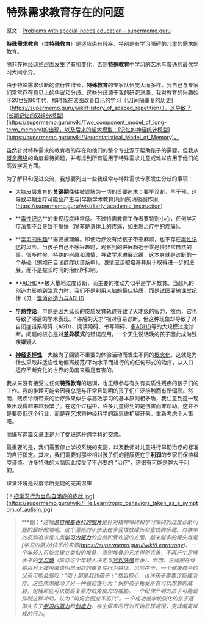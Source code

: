 # 特殊需求教育存在的问题

原文：[Problems with special-needs education - supermemo.guru](https://supermemo.guru/wiki/Problems_with_special-needs_education)

**特殊需求教育**（或**特殊教育**）是适应患有残疾，特别是有学习障碍的儿童的需求的教育。

除非在神经网络层面发生了有机变化，否则**特殊教育**中学习的艺术与普通的最优学习大同小异。

由于特殊需求诊断的流行性增长，**特殊教育**的专家队伍庞大而多样。我自己与专家们常常存在意见上的争议和分歧。这些分歧源于我的研究渊源。我对教育的兴趣始于20世纪80年代，那时我在试图改善自己的学习（见[间隔重复的历史]（https://supermemo.guru/wiki/History_of_spaced_repetition））。这导致了[长期记忆的双组分模型](https://supermemo.guru/wiki/Two_component_model_of_long-term_memory)的出现，以及后来的超大模型：[记忆的神经统计模型](https://supermemo.guru/wiki/Neurostatistical_Model_of_Memory)。

虽然针对特殊需求的教育者的存在和他们的整个专业源于帮助孩子的需要，但我从[概念网络](https://supermemo.guru/wiki/Concept_network)的角度看待问题，并考虑到所有适用于特殊需求儿童或难以应用于他们的高效学习方面。

为了解释和促进交流，我想要列出一些我经常与特殊需求专家发生分歧的事项：

- 大脑皮层发育的**关键期**往往被误解为一切的首要追求：要早诊断，早干预。这导致早期治疗可能会产生与[早期学术教育]相同的消极副作用(https://supermemo.guru/wiki/Early_academic_instruction)

- **[毒性记忆](https://supermemo.guru/wiki/Toxic_memory)**的重视程度非常低。不过特需教育工作者要特别小心，任何学习疗法都不会导致不愉快（除非是身体上的疼痛，如生理治疗中的疼痛）。

- **[学习的乐趣](https://supermemo.guru/wiki/Pleasure_of_learning)**需要被理解。即使治疗没有给孩子带来麻烦，也不存在[毒性记忆](https://supermemo.guru/wiki/Toxic_memory)的风险。当孩子自己不感兴趣时，观察到的进展趋近于零是件非常自然的事。很多时候，特殊的兴趣和激情，导致学术进展迟缓，这本身就是诊断的一个基础（例如在自闭症症状谱系中）。激情应该被培养并用于取得进一步的进展，而不是被长时间的治疗所抑制。

- **[ADHD](https://supermemo.guru/wiki/ADHD)**被大量地过度诊断，而主要的推动力似乎是学术教育。当超凡的[创造力](https://supermemo.guru/wiki/Creativity)影响到[注意力](https://supermemo.guru/wiki/Attention)时，我们不是利用人脑的最佳特质，而是试图灌输课堂纪律（见：[混淆创造力与ADHD](https://supermemo.guru/wiki/Confusing_creativity_with_ADHD)

- **[早熟悖论](https://supermemo.guru/wiki/Precocity_paradox)**，早熟是因为延长的皮质发育轨迹导致了天才级的智力，然而，它也导致了滞后的学术表现。"滞后的天才"相对容易诊断，但这种现象却导致了对自闭症谱系障碍（ASD）、阅读障碍、书写障碍、[多ADHD](https://supermemo.guru/wiki/ADHD)等的大规模过度诊断。问题的核心是对**差异模式**的错误应用。一个天生说话晚的孩子因此成为残疾嫌疑人

- **[神经多样性](https://supermemo.guru/wiki/Neurodiversity)**：大脑为了回馈不重要的体验活动而发生不同的[概念化](https://supermemo.guru/wiki/Conceptualization)。这就是为什么采取非适应性地偏离规范/平均水平而进行的的任何形式的治疗，从人口适应不断变化的世界的角度来看是有害的。

我从来没有接受过任何**特殊教育**的培训，也无缘参与有关有实质性残疾的孩子们的工作。我的推理可能会因我总是与正常且聪明的孩子们广泛接触而有所偏颇。然而，残疾诊断带来的治疗效果似乎与高效学习的基本原则相矛盾，我注意到这一现象出现得越来越频繁了。在这个过程中，许多儿童得到的是伤害而非帮助。这并不是要贬低这个行业，而是在乞求将神经科学的新思维扩展开来，重新考虑个人策略。

而编写这篇文章正是为了促进这种跨学科的交流。

最重要的是，我们需要停止学校系统的支配，以及教师对儿童进行早期治疗的标准的自行指定。其次，我们需要对那些相对孩子们的健康更在乎**利润**的专家们保持极度谨慎。许多特殊的大脑因此接受了不必要的 "治疗"，这很有可能是弊大于利的。

课堂环境是过度诊断无能的完美温床

[！[把学习行为当作自闭症的症状.jpg](https://supermemo.guru/images/thumb/1/19/Learntropic_behaviors_taken_as_a_symptom_of_autism.jpg/300px-Learntropic_behaviors_taken_as_a_symptom_of_autism.jpg)](https://supermemo.guru/wiki/File:Learntropic_behaviors_taken_as_a_symptom_of_autism.jpg)

> ***图：**这幅[源自维基百科的图片](https://en.wikipedia.org/wiki/File:Autism-stacking-cans_2nd_edit.jpg)是针对精神障碍和学习障碍的过度诊断问题的最好的隐喻。这个漂亮的小孩正在享受堆放罐头和蜜饯的乐趣。对秩序的反熵追求是人类[学习内驱力](https://supermemo.guru/wiki/Learn_drive)的自然和受欢迎的方面。越来越多的罐头堆是[学习内驱力]快乐的来源(https://supermemo.guru/wiki/Learntropy)。一个年轻人可能会建立类似的堆叠，直到堆叠的艺术得到完善，不再产生足够水平的[学习熵](https://supermemo.guru/wiki/Learntropy)（除非这个年轻人决定与[哈利法塔](https://en.wikipedia.org/wiki/Burj_Khalifa)竞争）。然而，这幅图在维基百科上被用来说明自闭症的重复性行为特征。风险在于，一个健康孩子的父母可能会感叹："哦！那是我的孩子！"然后担心，也许孩子需要诊断或治疗。这些焦虑推动了另一种强迫性行为：保护孩子免受所有可以想象的威胁，包括那些可以提高复原力或免疫力的威胁。一个纪律严明的孩子可能会抑制这种冲动，认为 "妈妈会因此不高兴"。一个成功被学校驯化的孩子逐渐失去了[学习内驱力](https://supermemo.guru/wiki/Learn_drive)和[创造力](https://supermemo.guru/wiki/Creativity)。与生俱来的行为开始显现端倪，变成偏离常规的行为*。